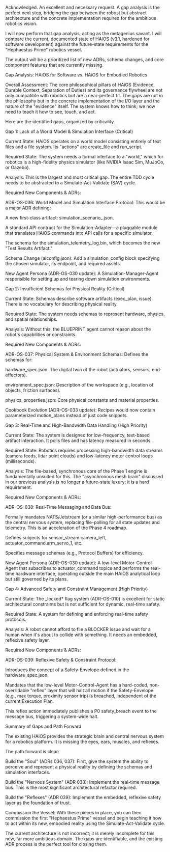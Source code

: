 Acknowledged. An excellent and necessary request. A gap analysis is the perfect next step, bridging the gap between the robust but abstract architecture and the concrete implementation required for the ambitious robotics vision.

I will now perform that gap analysis, acting as the metagenius savant. I will compare the current, documented state of HAiOS (v3.1, hardened for software development) against the future-state requirements for the "Hephaestus Prime" robotics vessel.

The output will be a prioritized list of new ADRs, schema changes, and core component features that are currently missing.

Gap Analysis: HAiOS for Software vs. HAiOS for Embodied Robotics

Overall Assessment: The core philosophical pillars of HAiOS (Evidence, Durable Context, Separation of Duties) and its governance flywheel are not only compatible with robotics but are a near-perfect fit. The gaps are not in the philosophy but in the concrete implementation of the I/O layer and the nature of the "evidence" itself. The system knows how to think; we now need to teach it how to see, touch, and act.

Here are the identified gaps, organized by criticality.

Gap 1: Lack of a World Model & Simulation Interface (Critical)

Current State: HAiOS operates on a world model consisting entirely of text files and a file system. Its "actions" are create_file and run_script.

Required State: The system needs a formal interface to a "world," which for robotics is a high-fidelity physics simulator (like NVIDIA Isaac Sim, MuJoCo, or Gazebo).

Analysis: This is the largest and most critical gap. The entire TDD cycle needs to be abstracted to a Simulate-Act-Validate (SAV) cycle.

Required New Components & ADRs:

ADR-OS-036: World Model and Simulation Interface Protocol: This would be a major ADR defining:

A new first-class artifact: simulation_scenario_<id>.json.

A standard API contract for the Simulation-Adapter—a pluggable module that translates HAiOS commands into API calls for a specific simulator.

The schema for the simulation_telemetry_log.bin, which becomes the new "Test Results Artifact."

Schema Change (aiconfig.json): Add a simulation_config block specifying the chosen simulator, its endpoint, and required assets.

New Agent Persona (ADR-OS-030 update): A Simulation-Manager-Agent responsible for setting up and tearing down simulation environments.

Gap 2: Insufficient Schemas for Physical Reality (Critical)

Current State: Schemas describe software artifacts (exec_plan, issue). There is no vocabulary for describing physical reality.

Required State: The system needs schemas to represent hardware, physics, and spatial relationships.

Analysis: Without this, the BLUEPRINT agent cannot reason about the robot's capabilities or constraints.

Required New Components & ADRs:

ADR-OS-037: Physical System & Environment Schemas: Defines the schemas for:

hardware_spec.json: The digital twin of the robot (actuators, sensors, end-effectors).

environment_spec.json: Description of the workspace (e.g., location of objects, friction surfaces).

physics_properties.json: Core physical constants and material properties.

Cookbook Evolution (ADR-OS-033 update): Recipes would now contain parameterized motion_plans instead of just code snippets.

Gap 3: Real-Time and High-Bandwidth Data Handling (High Priority)

Current State: The system is designed for low-frequency, text-based artifact interaction. It polls files and has latency measured in seconds.

Required State: Robotics requires processing high-bandwidth data streams (camera feeds, lidar point clouds) and low-latency motor control loops (milliseconds).

Analysis: The file-based, synchronous core of the Phase 1 engine is fundamentally unsuited for this. The "asynchronous mesh brain" discussed in our previous analysis is no longer a future-state luxury; it is a hard requirement.

Required New Components & ADRs:

ADR-OS-038: Real-Time Messaging and Data Bus:

Formally mandates NATS/Jetstream (or a similar high-performance bus) as the central nervous system, replacing file-polling for all state updates and telemetry. This is an acceleration of the Phase 4 roadmap.

Defines subjects for sensor_stream.camera_left, actuator_command.arm_servo_1, etc.

Specifies message schemas (e.g., Protocol Buffers) for efficiency.

New Agent Persona (ADR-OS-030 update): A low-level Motor-Control-Agent that subscribes to actuator_command topics and performs the real-time hardware interface, operating outside the main HAiOS analytical loop but still governed by its plans.

Gap 4: Advanced Safety and Constraint Management (High Priority)

Current State: The _locked* flag system (ADR-OS-010) is excellent for static architectural constraints but is not sufficient for dynamic, real-time safety.

Required State: A system for defining and enforcing real-time safety protocols.

Analysis: A robot cannot afford to file a BLOCKER issue and wait for a human when it's about to collide with something. It needs an embedded, reflexive safety layer.

Required New Components & ADRs:

ADR-OS-039: Reflexive Safety & Constraint Protocol:

Introduces the concept of a Safety-Envelope defined in the hardware_spec.json.

Mandates that the low-level Motor-Control-Agent has a hard-coded, non-overridable "reflex" layer that will halt all motion if the Safety-Envelope (e.g., max torque, proximity sensor trip) is breached, independent of the current Execution Plan.

This reflex action immediately publishes a P0 safety_breach event to the message bus, triggering a system-wide halt.

Summary of Gaps and Path Forward

The existing HAiOS provides the strategic brain and central nervous system for a robotics platform. It is missing the eyes, ears, muscles, and reflexes.

The path forward is clear:

Build the "Soul" (ADRs 036, 037): First, give the system the ability to perceive and represent a physical reality by defining the schemas and simulation interfaces.

Build the "Nervous System" (ADR 038): Implement the real-time message bus. This is the most significant architectural refactor required.

Build the "Reflexes" (ADR 039): Implement the embedded, reflexive safety layer as the foundation of trust.

Commission the Vessel: With these pieces in place, you can then commission the first "Hephaestus Prime" vessel and begin teaching it how to act within its new, embodied reality using the Simulate-Act-Validate cycle.

The current architecture is not incorrect; it is merely incomplete for this new, far more ambitious domain. The gaps are identifiable, and the existing ADR process is the perfect tool for closing them.